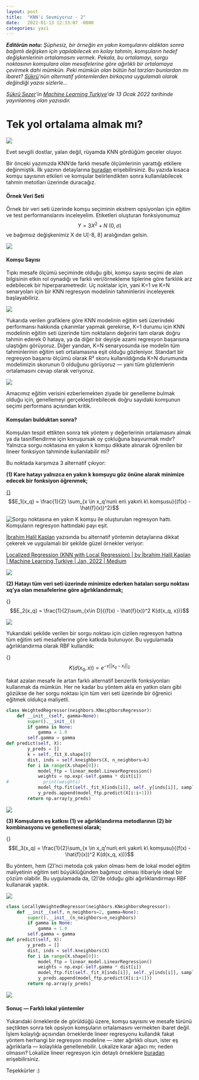 ```yaml
---
layout: post
title:  "KNN'i Sevmiyoruz - 2"
date:   2022-01-13 12:33:07 -0800
categories: yazi
---
```


***Editörün notu:*** *Şüphesiz, bir örneğin en yakın komşularını aldıktan sonra bağımlı değişken için yapılabilecek en kolay tahmin, komşuların hedef değişkenlerinin ortalamasını vermek. Pekala, bu ortalamayı, sorgu noktasının komşulara olan mesafelerine göre ağırlıklı bir ortalamaya çevirmek dahi mümkün. Peki mümkün olan bütün hal tarzları bunlardan mı ibaret? [Şükrü](https://medium.com/@sukrucansezer)'nün alternatif yöntemlerden birkaçına uygulamalı olarak değindiği yazısı sizlerle...*

*[Şükrü Sezer](https://medium.com/@sukrucansezer)'in [Machine Learning Turkiye](https://medium.com/machine-learning-t%C3%BCrkiye)'de 13 Ocak 2022 tarihinde yayınlanmış olan yazısıdır.*

# Tek yol ortalama almak mı?

![](https://miro.medium.com/max/866/1*aGjYMi4j0XX4OQlaf6NM4Q.png)

Evet sevgili dostlar, yalan değil, rüyamda KNN gördüğüm geceler oluyor.

Bir önceki yazımızda KNN’de farklı mesafe ölçümlerinin yarattığı etkilere değinmiştik. İlk yazının detaylarına [buradan](https://medium.com/machine-learning-t%C3%BCrkiye/knni-sevmiyoruz-1-4cb5095c483e) erişebilirsiniz. Bu yazıda kısaca komşu sayısının etkileri ve komşular belirlendikten sonra kullanılabilecek tahmin metotları üzerinde duracağız.

#### Örnek Veri Seti

Örnek bir veri seti üzerinde komşu seçiminin ekstrem opsiyonları için eğitim ve test performanslarını inceleyelim.
Etiketleri oluşturan fonksiyonumuz $$Y = 3X^2 + N~(0, \sigma)$$ ve bağımsız değişkenimiz X de U[-8, 8] aralığından gelsin.

![](https://miro.medium.com/max/875/1*fRcHw-FogUaMRjKMSAgMjA.png)

#### Komşu Sayısı

Tıpkı mesafe ölçümü seçiminde olduğu gibi, komşu sayısı seçimi de alan bilgisinin etkin rol oynadığı ve farklı veri/örnekleme tiplerine göre farklılık arz edebilecek bir hiperparametredir.
Uç noktalar için, yani K=1 ve K=N senaryoları için bir KNN regresyon modelinin tahminlerini inceleyerek başlayabiliriz.

![](https://miro.medium.com/max/875/1*ewLKZePV-7WQVLgQLpFjLQ.png)

Yukarıda verilen grafiklere göre KNN modelinin eğitim seti üzerindeki performansı hakkında çıkarımlar yapmak gerekirse, K=1 durumu için KNN modelinin eğitim seti üzerinde tüm noktaların değerini tam olarak doğru tahmin ederek 0 hataya, ya da diğer bir deyişle azami regresyon başarısına ulaştığını görüyoruz. Diğer yandan, K=N senaryosunda ise modelin tüm tahminlerinin eğitim seti ortalamasına eşit olduğu gözleniyor. Standart bir regresyon başarısı ölçümü olarak R² skoru kullanıldığında K=N durumunda modelimizin skorunun 0 olduğunu görüyoruz — yani tüm gözlemlerin ortalamasını cevap olarak veriyoruz.

![](https://miro.medium.com/max/875/1*_YtcZqgYHeUl2zBFLNVJng.png)

Amacımız eğitim verisini ezberlemekten ziyade bir genelleme bulmak olduğu için, genellemeyi gerçekleştirebilecek doğru sayıdaki komşunun seçimi performans açısından kritik.

#### Komşuları bulduktan sonra?

Komşuları tespit ettikten sonra tek yöntem y değerlerinin ortalamasını almak ya da tasniflendirme için konuşursak oy çokluğuna başvurmak mıdır?
Yalnızca sorgu noktasına en yakın k komşu dikkate alınarak öğrenilen bir lineer fonksiyon tahminde kullanılabilir mi?

Bu noktada karşımıza 3 alternatif çıkıyor:

**(1) Kare hatayı yalnızca en yakın k komşuyu göz önüne alarak minimize edecek bir fonksiyon öğrenmek;**

[{}]()
$$E_1(x_q) = \frac{1}{2} \sum_{x \in x_q'nun\ en\ yakın\ k\ komşusu}{(f(x) - \hat{f}(x))^2}$$

![Sorgu noktasına en yakın K komşu ile oluşturulan regresyon hattı. Komşuların regresyon hattındaki payı eşit.](https://miro.medium.com/max/875/1*ZY-sKUz4kri-2L1YPJ-Sqw.png)

[İbrahim Halil Kaplan](https://medium.com/u/dd99dfacf7df?source=post_page-----9b1631da4fcd-----------------------------------) yazısında bu alternatif yöntemin detaylarına dikkat çekerek ve uygulamalı bir şekilde güzel örnekler veriyor:

[Localized Regression (KNN with Local Regression) | by İbrahim Halil Kaplan | Machine Learning Turkiye | Jan, 2022 | Medium
](https://medium.com/machine-learning-t%C3%BCrkiye/localized-regression-knn-with-local-regression-7b4d302adb85)

![](https://miro.medium.com/max/1250/1*tVuIXnZClK30Qvca2MogZA.png)

**(2) Hatayı tüm veri seti üzerinde minimize ederken hataları sorgu noktası xq’ya olan mesafelerine göre ağırlıklandırmak;**

{}
$$E_2(x_q) = \frac{1}{2}\sum_{x\in D}{(f(x) - \hat{f}(x))^2 K(d(x_q, x))}$$

![](https://miro.medium.com/max/875/1*BatljCUNuvBATcIb00Bwog.png)

Yukarıdaki şekilde verilen bir sorgu noktası için çizilen regresyon hattına tüm eğitim seti mesafelerine göre katkıda bulunuyor. Bu uygulamada ağırlıklandırma olarak RBF kullandık:

{}
$$K(d(x_q, x)) = e^{-\gamma || x_q - x_i ||_2}$$

fakat azalan mesafe ile artan farklı alternatif benzerlik fonksiyonları kullanmak da mümkün.
Her ne kadar bu yöntem akla en yatkın olanı gibi gözükse de her sorgu noktası için tüm veri seti üzerinde bir öğrenici eğitmek oldukça maliyetli.

```python
class WeightedRegressor(neighbors.KNeighborsRegressor):
    def __init__(self, gamma=None):
        super().__init__()
        if gamma is None:
            gamma = 1.0
        self.gamma = gamma
def predict(self, X):
        y_preds = []
        k = self._fit_X.shape[0]
        dist, inds = self.kneighbors(X, n_neighbors=k)
        for i in range(X.shape[0]):
            model_ftp = linear_model.LinearRegression()
            weights = np.exp(-self.gamma * dist[i])
#             print(weights)
            model_ftp.fit(self._fit_X[inds[i]], self._y[inds[i]], sample_weight=weights)
            y_preds.append(model_ftp.predict(X[i:i+1]))
        return np.array(y_preds)
```

![](https://miro.medium.com/max/1250/1*F4zj0bb9D2P5NB4sH2IcUw.png)


**(3) Komşuların eş katkısı (1) ve ağırlıklandırma metodlarının (2) bir kombinasyonu ve genellemesi olarak;**

{}
$$E_3(x_q) = \frac{1}{2}\sum_{x \in x_q'nun\ en\ yakın\ k\ komşusu}{(f(x) - \hat{f}(x))^2 K(d(x_q, x))}$$

Bu yöntem, hem (2)’nci metoda çok yakın olması hem de lokal model eğitim maliyetinin eğitim seti büyüklüğünden bağımsız olması itibariyle ideal bir çözüm olabilir.
Bu uygulamada da, (2)’de olduğu gibi ağırlıklandırmayı RBF kullanarak yaptık.

![](https://miro.medium.com/max/875/1*2JoXD4Ks_kcBKE0S66pvMQ.png)

```python
class LocallyWeightedRegressor(neighbors.KNeighborsRegressor):
    def __init__(self, n_neighbors=2, gamma=None):
        super().__init__(n_neighbors=n_neighbors)
        if gamma is None:
            gamma = 1.0
        self.gamma = gamma
def predict(self, X):
        y_preds = []
        dist, inds = self.kneighbors(X)
        for i in range(X.shape[0]):
            model_ftp = linear_model.LinearRegression()
            weights = np.exp(-self.gamma * dist[i])
            model_ftp.fit(self._fit_X[inds[i]], self._y[inds[i]], sample_weight=weights)
            y_preds.append(model_ftp.predict(X[i:i+1]))
        return np.array(y_preds)
```
![](https://miro.medium.com/max/1250/1*Qk2laUNHa5BC4a1sdPxrZg.png)

#### Sonuç — Farklı lokal yöntemler

Yukarıdaki örneklerde de görüldüğü üzere, komşu sayısını ve mesafe türünü seçtikten sonra tek opsiyon komşuların ortalamasını vermekten ibaret değil. İşlem kolaylığı açısından örneklerde lineer regresyonu kullandık fakat yöntem herhangi bir regresyon modeline — ister ağırlıklı olsun, ister eş ağırlıklarla — kolaylıkla genellenebilir. Lokalize karar ağacı mı; neden olmasın?
Lokalize lineer regresyon için detaylı örneklere [buradan](https://github.com/ibrakaplan/Local-Regression-KNN-with-Local-Regression) erişebilirsiniz.

Teşekkürler :)
